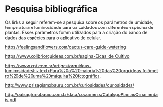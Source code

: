# Pesquisa bibliográfica

Os links a seguir referem-se a pesquisa sobre os parâmetros de umidade, temperatura e luminosidade para os cuidados com diferentes espécies de plantas. 
Esses parâmetros foram utilizados para a criação do banco de dados das espécies para o aplicativo de celular.

https://feelingsandflowers.com/cactus-care-guide-watering

https://www.colibriorquideas.com.br/pagina-Dicas_de_Cultivo

https://www.cpt.com.br/artigos/orquideas-luminosidade#:~:text=Para%20a%20maioria%20das%20orquídeas,fotômetro%20de%20uma%20máquina%20fotográfica.

http://www.paisagismobauru.com.br/curiosidades/curiosidades/

http://paisagismobauru.com.br/data/documents/CatalogoPlantasOrnamentais.pdf

